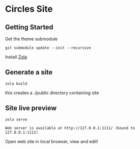 # Circles Site

## Getting Started

Get the theme submodule

`git submodule update --init --recursive`

Install [Zola](https://www.getzola.org/documentation/getting-started/installation/https://www.getzola.org/documentation/getting-started/installation/)

## Generate a site

`zola build`

this creates a ./public directory containing site

## Site live preview

`zola serve`

`Web server is available at http://127.0.0.1:1111/ (bound to 127.0.0.1:1111)`

Open web site in local browser, view and edit!
